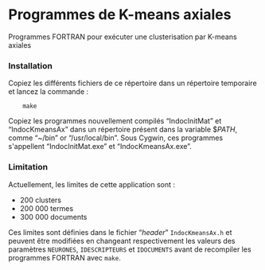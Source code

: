 Programmes de K-means axiales
=============================

Programmes FORTRAN pour exécuter une clusterisation par K-means axiales 

### Installation

Copiez les différents fichiers de ce répertoire dans un répertoire temporaire et lancez la commande : 

```
    make
```

Copiez les programmes nouvellement compilés “IndocInitMat” et “IndocKmeansAx” dans un répertoire 
présent dans la variable $*PATH*, comme “~/bin” or “/usr/local/bin”. Sous Cygwin, ces programmes 
s'appellent “IndocInitMat.exe” et “IndocKmeansAx.exe”. 

### Limitation

Actuellement, les limites de cette application sont : 

 - 200 clusters
 - 200 000 termes
 - 300 000 documents

Ces limites sont définies dans le fichier “*header*” `IndocKmeansAx.h` et peuvent être modifiées 
en changeant respectivement les valeurs des paramètres `NEURONES`, `IDESCRIPTEURS` et `IDOCUMENTS` avant 
de recompiler les programmes FORTRAN avec `make`. 


